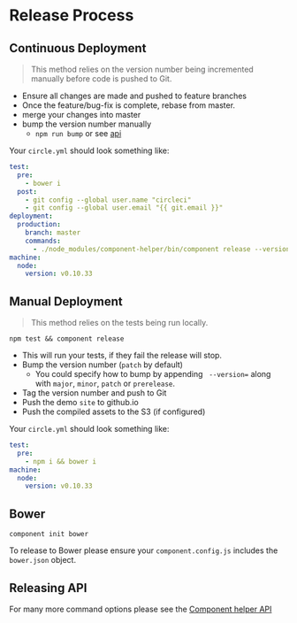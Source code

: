 # Release Process

## Continuous Deployment

> This method relies on the version number being incremented manually before code is pushed to Git.

 * Ensure all changes are made and pushed to feature branches
 * Once the feature/bug-fix is complete, rebase from master.
 * merge your changes into master
 * bump the version number manually
   * `npm run bump` or see [api](https://github.com/skyglobal/component-helper/blob/master/API.md#bump-the-version)

Your `circle.yml` should look something like:

```yml
test:
  pre:
    - bower i
  post:
    - git config --global user.name "circleci"
    - git config --global user.email "{{ git.email }}"
deployment:
  production:
    branch: master
    commands:
      - ./node_modules/component-helper/bin/component release --version=current
machine:
  node:
    version: v0.10.33
```

## Manual Deployment

> This method relies on the tests being run locally.

`npm test && component release`

   * This will run your tests, if they fail the release will stop.
   * Bump the version number (`patch` by default)
     * You could specify how to bump by appending ` --version=` along with `major`, `minor`, `patch` or `prerelease`.
   * Tag the version number and push to Git
   * Push the demo `site` to github.io
   * Push the compiled assets to the S3 (if configured)

Your `circle.yml` should look something like:

```yml
test:
  pre:
    - npm i && bower i
machine:
  node:
    version: v0.10.33
```

## Bower

`component init bower`

To release to Bower please ensure your `component.config.js` includes the `bower.json` object.

## Releasing API

For many more command options please see the [Component helper API](https://github.com/skyglobal/component-helper/blob/master/API.md#releasing)